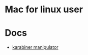 
# Mac for linux user

# Docs

- [karabiner manipulator](https://karabiner-elements.pqrs.org/docs/json/complex-modifications-manipulator-definition/)
